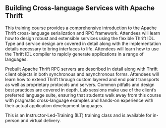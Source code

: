 ## Building Cross-language Services with Apache Thrift

This training course provides a comprehensive introduction to the Apache Thrift cross-language serialization and RPC framework. Attendees will learn how to design robust and extensible services using the flexible Thrift IDL. Type and service design are covered in detail along with the implementation details necessary to bring interfaces to life. Attendees will learn how to use the Thrift IDL compiler to rapidly generate applications in a range of languages.

Prebuilt Apache Thrift RPC servers are described in detail along with Thrift client objects in both synchronous and asynchronous forms. Attendees will learn how to extend Thrift through custom layered and end point transports as well as proprietary protocols and servers. Common pitfalls and design best practices are covered in depth. Lab sessions make use of the client’s preferred language suite, ensuring that students walk away from this course with pragmatic cross-language examples and hands-on experience with their actual application development languages.

This is an Instructor-Led-Training (ILT) training class and is available for in-person and virtual delivery.
